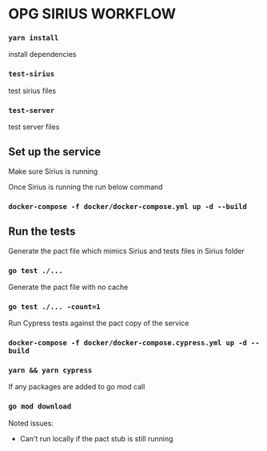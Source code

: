 <h1> OPG SIRIUS WORKFLOW </h1>

  ### `yarn install`
  <p> install dependencies </p>

  ### `test-sirius`
  <p> test sirius files </p>

   ### `test-server`
  <p> test server files </p>

<h2> Set up the service </h2>
  <p> Make sure Sirius is running </p>
  <p> Once Sirius is running the run below command </p>
  
  ### `docker-compose -f docker/docker-compose.yml up -d --build `

<h2> Run the tests </h2>
<p> Generate the pact file which mimics Sirius and tests files in Sirius folder</p>

 ### `go test ./...`
 
 <p> Generate the pact file with no cache </p>

 ### `go test ./... -count=1`
 
 <p> Run Cypress tests against the pact copy of the service </p>
 
 ### `docker-compose -f docker/docker-compose.cypress.yml up -d --build `
 
 ### `yarn && yarn cypress `
    
  <p> If any packages are added to go mod call </p>

   ### `go mod download `

  <p> Noted issues: </p>
  <ul>
  <li> Can't run locally if the pact stub is still running </li>
  </ul>
